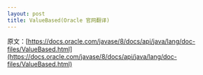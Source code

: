 ```yaml
---
layout: post
title: ValueBased(Oracle 官网翻译)
---
```


原文：[https://docs.oracle.com/javase/8/docs/api/java/lang/doc-files/ValueBased.html](https://docs.oracle.com/javase/8/docs/api/java/lang/doc-files/ValueBased.html)